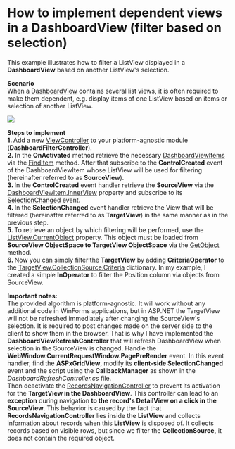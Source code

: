 # How to implement dependent views in a DashboardView (filter based on selection)


<p>This example illustrates how to filter a ListView displayed in a <strong>DashboardView</strong> based on another ListView's selection.</p>
<p><strong>Scenario</strong><br /> When a <a href="http://documentation.devexpress.com/#xaf/clsDevExpressExpressAppDashboardViewtopic"><u>DashboardView</u></a> contains several list views, it is often required to make them dependent, e.g. display items of one ListView based on items or selection of another ListView.</p>
<p><img src="https://raw.githubusercontent.com/DevExpress-Examples/how-to-implement-dependent-views-in-a-dashboardview-filter-based-on-selection-e4916/17.2.3+/media/102b0bfd-189f-11e4-80b8-00155d624807.png"></p>
<p><strong>Steps to implement</strong><br /> <strong>1. </strong>Add a new <a href="http://documentation.devexpress.com/#Xaf/clsDevExpressExpressAppViewControllertopic"><u>ViewController</u></a> to your platform-agnostic module (<strong>DashboardFilterController</strong>).<br /> <strong>2.</strong> In the <strong>OnActivated</strong> method retrieve the necessary <a href="http://documentation.devexpress.com/#Xaf/clsDevExpressExpressAppEditorsDashboardViewItemtopic"><u>DashboardViewItems</u></a> via the <a href="http://documentation.devexpress.com/#Xaf/DevExpressExpressAppCompositeView_FindItemtopic"><u>FindItem</u></a> method. After that subscribe to the <strong>ControlCreated</strong> event of the DashboardViewItem whose ListView will be used for filtering (hereinafter referred to as <strong>SourceView</strong>).<br /> <strong>3. </strong>In the <strong>ControlCreated</strong> event handler retrieve the <strong>SourceView</strong> via the <a href="http://documentation.devexpress.com/#Xaf/DevExpressExpressAppEditorsDashboardViewItem_InnerViewtopic"><u>DashboardViewItem.InnerView</u></a> property and subscribe to its <a href="http://documentation.devexpress.com/#Xaf/DevExpressExpressAppView_SelectionChangedtopic"><u>SelectionChanged</u></a> event.<br /> <strong>4. </strong>In the <strong>SelectionChanged</strong> event handler retrieve the View that will be filtered (hereinafter referred to as <strong>TargetView</strong>) in the same manner as in the previous step.<br /> <strong>5. </strong>To retrieve an object by which filtering will be performed, use the <a href="http://documentation.devexpress.com/#Xaf/DevExpressExpressAppListView_CurrentObjecttopic"><u>ListView.CurrentObject</u></a> property. This object must be loaded from<strong> SourceView ObjectSpace to TargetView ObjectSpace</strong> via the <a href="http://documentation.devexpress.com/#Xaf/DevExpressExpressAppIObjectSpace_GetObjecttopic"><u>GetObject</u></a> method.<br /> <strong>6. </strong>Now you can simply filter the <strong>TargetView</strong> by adding <strong>CriteriaOperator</strong> to the <a href="http://documentation.devexpress.com/#Xaf/DevExpressExpressAppCollectionSourceBase_Criteriatopic"><u>TargetView.CollectionSource.Criteria</u></a> dictionary. In my example, I created a simple <strong>InOperator</strong> to filter the Position column via objects from SourceView.</p>
<p><strong>Important notes:<br /> </strong>The provided algorithm is platform-agnostic. It will work without any additional code in WinForms applications, but in ASP.NET the TargetView will not be refreshed immediately after changing the SourceView's selection. It is required to post changes made on the server side to the client to show them in the browser. That is why I have implemented the <strong>DashboardViewRefreshController</strong> that will refresh DashboardView when selection in the SourceView is changed. Handle the <strong>WebWindow.CurrentRequestWindow.PagePreRender</strong> event. In this event handler, find the <strong>ASPxGridView</strong>, modify its <strong>client-side SelectionChanged</strong> event and the script using the <strong>CallbackManager</strong> as shown in the <em>DashboardRefreshController.cs</em> file.<br /> Then deactivate the <a href="http://documentation.devexpress.com/#xaf/clsDevExpressExpressAppSystemModuleRecordsNavigationControllertopic"><u>RecordsNavigationController</u></a> to prevent its activation for the <strong>TargetView in the DashboardView</strong>. This controller can lead to an <strong>exception</strong> during navigation <strong>to the record's DetailView on a click in the SourceView</strong>. This behavior is caused by the fact that <strong>RecordsNavigationController</strong> lies inside the <strong>ListView </strong>and collects information about records when this <strong>ListView</strong> is disposed of. It collects records based on visible rows, but since we filter the <strong>CollectionSource,</strong> it does not contain the required object.</p>

<br/>


